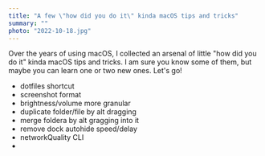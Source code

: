 ```yaml
---
title: "A few \"how did you do it\" kinda macOS tips and tricks"
summary: ""
photo: "2022-10-18.jpg"
---
```


Over the years of using macOS, I collected an arsenal of little "how did you do it" kinda macOS tips and tricks. I am sure you know some of them, but maybe you can learn one or two new ones. Let's go!

- dotfiles shortcut
- screenshot format
- brightness/volume more granular
- duplicate folder/file by alt dragging
- merge foldera by alt gragging into it
- remove dock autohide speed/delay
- networkQuality CLI
- 
